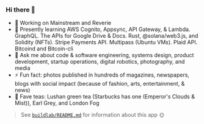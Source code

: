 ### Hi there 👋

- 🔭 Working on Mainstream and Reverie
- 🌱 Presently learning AWS Cognito, Appsync, API Gateway, & Lambda. GraphQL. The APIs for Google Drive & Docs. Rust, @solana/web3.js, and Solidity (NFTs). Stripe Payments API. Multipass (Ubuntu VMs). Plaid API. Bitcoind and Bitcoin-cli
- 💬 Ask me about code & software engineering, systems design, product development, startup operations, digital robotics, photography, and media
- ⚡ Fun fact: photos published in hundreds of magazines, newspapers, blogs with social impact (because of fashion, arts, entertainment, & news)
- 🍵 Fave teas: Lushan green tea (Starbucks has one (Emperor's Clouds & Mist)), Earl Grey, and London Fog

> See [`buildlab/README.md`](https://github.com/jasonhargrove/jasonhargrove/blob/main/buildlab/README.md) for information about this app 🌞
